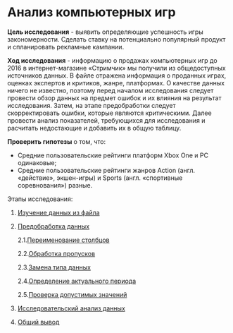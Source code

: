 # Анализ компьютерных игр

**Цель исследования** - выявить определяющие успешность игры закономерности. Cделать ставку на потенциально популярный продукт и спланировать рекламные кампании.

**Ход исследования** - информацию о продажах компьютерных игр до 2016 в интернет-магазине «Стримчик» мы получили из общедоступных источников данных. В файле отражена информация о проданных играх, оценках экспертов и критиков, жанре, платформах. О качестве данных ничего не известно, поэтому перед началом исследования следует провести обзор данных на предмет ошибок и их влияния на результат исследования. Затем, на этапе предобработки следует скорректировать ошибки, которые являются критическими. Далее провести анализ показателей, требующихся для исследования и расчитать недостающие и добавить их в общую таблицу. 

**Проверить гипотезы** о том, что:

-	Средние пользовательские рейтинги платформ Xbox One и PC одинаковые;
-	Средние пользовательские рейтинги жанров Action (англ. «действие», экшен-игры) и Sports (англ. «спортивные соревнования») разные.

Этапы исследования:
1. [Изучение данных из файла](#general_id)
2. [Предобработка данных](#preprocessing_id)

    2.1.[Переименование столбцов](#preprocessing_one_id)
    
    2.2.[Обработка пропусков](#preprocessing_two_id)
    
    2.3.[Замена типа данных](#preprocessing_three_id)
    
    2.4.[Определение актуального периода](#preprocessing_four_id)
    
    2.5.[Проверка допустимых значений](#preprocessing_five_id)
    
3. [Исследовательский анализ данных](#analysis_id)
5. [Общий вывод](#conclusion_id)
